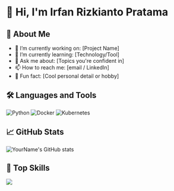 # 👋 Hi, I'm Irfan Rizkianto Pratama

## 💼 About Me
- 🔭 I’m currently working on: [Project Name]
- 🌱 I’m currently learning: [Technology/Tool]
- 💬 Ask me about: [Topics you're confident in]
- 📫 How to reach me: [email / LinkedIn]
- 🧠 Fun fact: [Cool personal detail or hobby]

## 🛠️ Languages and Tools
![Python](https://img.shields.io/badge/Python-3670A0?style=for-the-badge&logo=python&logoColor=yellow)
![Docker](https://img.shields.io/badge/Docker-0db7ed?style=for-the-badge&logo=docker&logoColor=white)
![Kubernetes](https://img.shields.io/badge/Kubernetes-326CE5?style=for-the-badge&logo=kubernetes&logoColor=white)
<!-- Tambahkan lainnya sesuai stack kamu -->

## 📈 GitHub Stats
![YourName's GitHub stats](https://github-readme-stats.vercel.app/api?username=yourusername&show_icons=true&theme=github_dark)

## 🧠 Top Skills
[![](https://github-readme-stats.vercel.app/api/top-langs/?username=yourusername&layout=compact)](https://github.com/yourusername)
